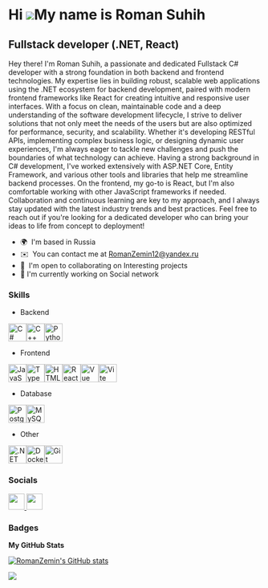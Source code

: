 Hi ![](https://user-images.githubusercontent.com/18350557/176309783-0785949b-9127-417c-8b55-ab5a4333674e.gif)My name is Roman Suhih
===================================================================================================================================

Fullstack developer (.NET, React)
------------------------------------

Hey there! I'm Roman Suhih, a passionate and dedicated Fullstack C# developer with a strong foundation in both backend and frontend technologies. My expertise lies in building robust, scalable web applications using the .NET ecosystem for backend development, paired with modern frontend frameworks like React for creating intuitive and responsive user interfaces. With a focus on clean, maintainable code and a deep understanding of the software development lifecycle, I strive to deliver solutions that not only meet the needs of the users but are also optimized for performance, security, and scalability. Whether it's developing RESTful APIs, implementing complex business logic, or designing dynamic user experiences, I'm always eager to tackle new challenges and push the boundaries of what technology can achieve. Having a strong background in C# development, I've worked extensively with ASP.NET Core, Entity Framework, and various other tools and libraries that help me streamline backend processes. On the frontend, my go-to is React, but I'm also comfortable working with other JavaScript frameworks if needed. Collaboration and continuous learning are key to my approach, and I always stay updated with the latest industry trends and best practices. Feel free to reach out if you're looking for a dedicated developer who can bring your ideas to life from concept to deployment!

* 🌍  I'm based in Russia
* ✉️  You can contact me at [RomanZemin12@yandex.ru](mailto:RomanZemin12@yandex.ru)
* 🤝  I'm open to collaborating on Interesting projects
* 🚀  I'm currently working on Social network
  
### Skills

* Backend
  
<p align="left">
<a href="https://docs.microsoft.com/en-us/dotnet/csharp/" target="_blank" rel="noreferrer"><img src="https://raw.githubusercontent.com/danielcranney/readme-generator/main/public/icons/skills/csharp-colored.svg" width="36" height="36" alt="C#" /></a><a href="https://docs.microsoft.com/en-us/cpp/?view=msvc-170" target="_blank" rel="noreferrer"><img src="https://raw.githubusercontent.com/danielcranney/readme-generator/main/public/icons/skills/cplusplus-colored.svg" width="36" height="36" alt="C++" /></a><a href="https://www.python.org/" target="_blank" rel="noreferrer"><img src="https://raw.githubusercontent.com/danielcranney/readme-generator/main/public/icons/skills/python-colored.svg" width="36" height="36" alt="Python" /></a>
 
* Frontend

<a href="https://developer.mozilla.org/en-US/docs/Web/JavaScript" target="_blank" rel="noreferrer"><img src="https://raw.githubusercontent.com/danielcranney/readme-generator/main/public/icons/skills/javascript-colored.svg" width="36" height="36" alt="JavaScript" /></a><a href="https://www.typescriptlang.org/" target="_blank" rel="noreferrer"><img src="https://raw.githubusercontent.com/danielcranney/readme-generator/main/public/icons/skills/typescript-colored.svg" width="36" height="36" alt="TypeScript" /></a><a href="https://developer.mozilla.org/en-US/docs/Glossary/HTML5" target="_blank" rel="noreferrer"><img src="https://raw.githubusercontent.com/danielcranney/readme-generator/main/public/icons/skills/html5-colored.svg" width="36" height="36" alt="HTML5" /></a><a href="https://reactjs.org/" target="_blank" rel="noreferrer"><img src="https://raw.githubusercontent.com/danielcranney/readme-generator/main/public/icons/skills/react-colored.svg" width="36" height="36" alt="React" /></a><a href="https://vuejs.org/" target="_blank" rel="noreferrer"><img src="https://raw.githubusercontent.com/danielcranney/readme-generator/main/public/icons/skills/vuejs-colored.svg" width="36" height="36" alt="Vue" /></a><a href="https://vitejs.dev/" target="_blank" rel="noreferrer"><img src="https://raw.githubusercontent.com/danielcranney/readme-generator/main/public/icons/skills/vite-colored.svg" width="36" height="36" alt="Vite" /></a>

* Database
  
<a href="https://www.postgresql.org/" target="_blank" rel="noreferrer"><img src="https://raw.githubusercontent.com/danielcranney/readme-generator/main/public/icons/skills/postgresql-colored.svg" width="36" height="36" alt="PostgreSQL" /></a><a href="https://www.mysql.com/" target="_blank" rel="noreferrer"><img src="https://raw.githubusercontent.com/danielcranney/readme-generator/main/public/icons/skills/mysql-colored.svg" width="36" height="36" alt="MySQL" /></a>


* Other
  
<a href="https://dotnet.microsoft.com/en-us/" target="_blank" rel="noreferrer"><img src="https://raw.githubusercontent.com/danielcranney/readme-generator/main/public/icons/skills/dot-net-colored.svg" width="36" height="36" alt=".NET" /></a><a href="https://www.docker.com/" target="_blank" rel="noreferrer"><img src="https://raw.githubusercontent.com/danielcranney/readme-generator/main/public/icons/skills/docker-colored.svg" width="36" height="36" alt="Docker" /></a><a href="https://git-scm.com/" target="_blank" rel="noreferrer"><img src="https://raw.githubusercontent.com/danielcranney/readme-generator/main/public/icons/skills/git-colored.svg" width="36" height="36" alt="Git" /></a>
</p>


### Socials

<p align="left"> <a href="https://www.github.com/RomanZemin" target="_blank" rel="noreferrer"> <picture> <source media="(prefers-color-scheme: dark)" srcset="https://raw.githubusercontent.com/danielcranney/readme-generator/main/public/icons/socials/github-dark.svg" /> <source media="(prefers-color-scheme: light)" srcset="https://raw.githubusercontent.com/danielcranney/readme-generator/main/public/icons/socials/github.svg" /> <img src="https://raw.githubusercontent.com/danielcranney/readme-generator/main/public/icons/socials/github.svg" width="32" height="32" /> </picture> </a> <a href="https://t.me/Roman_Suhih_tg" target="_blank" rel="noreferrer"> <picture> <source media="(prefers-color-scheme: dark)" srcset="https://www.svgrepo.com/show/349527/telegram.svg" /> <source media="(prefers-color-scheme: light)" srcset="https://www.svgrepo.com/show/349527/telegram.svg" /> <img src="https://www.svgrepo.com/show/349527/telegram.svg" width="32" height="32" /> </picture> </a></p>

### Badges

<b>My GitHub Stats</b>

<a href="http://www.github.com/RomanZemin"><img src="https://github-readme-stats.vercel.app/api?username=RomanZemin&show_icons=true&hide=issues,contribs&count_private=true&title_color=0891b2&text_color=ffffff&icon_color=0891b2&bg_color=1c1917&hide_border=true&show_icons=true" alt="RomanZemin's GitHub stats" /></a>

<a href="http://www.github.com/RomanZemin"><img src="https://github-readme-streak-stats.herokuapp.com/?user=RomanZemin&stroke=ffffff&background=1c1917&ring=0891b2&fire=0891b2&currStreakNum=ffffff&currStreakLabel=0891b2&sideNums=ffffff&sideLabels=ffffff&dates=ffffff&hide_border=true" /></a>
